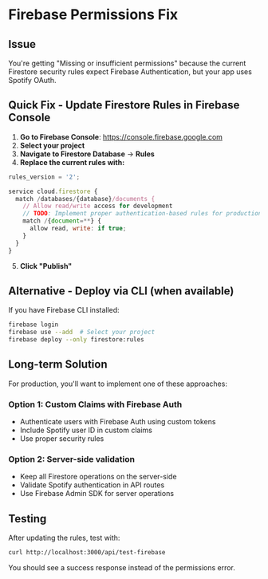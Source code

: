# Firebase Permissions Fix

## Issue
You're getting "Missing or insufficient permissions" because the current Firestore security rules expect Firebase Authentication, but your app uses Spotify OAuth.

## Quick Fix - Update Firestore Rules in Firebase Console

1. **Go to Firebase Console**: https://console.firebase.google.com
2. **Select your project**
3. **Navigate to Firestore Database** → **Rules**
4. **Replace the current rules with:**

```javascript
rules_version = '2';

service cloud.firestore {
  match /databases/{database}/documents {
    // Allow read/write access for development
    // TODO: Implement proper authentication-based rules for production
    match /{document=**} {
      allow read, write: if true;
    }
  }
}
```

5. **Click "Publish"**

## Alternative - Deploy via CLI (when available)

If you have Firebase CLI installed:
```bash
firebase login
firebase use --add  # Select your project
firebase deploy --only firestore:rules
```

## Long-term Solution

For production, you'll want to implement one of these approaches:

### Option 1: Custom Claims with Firebase Auth
- Authenticate users with Firebase Auth using custom tokens
- Include Spotify user ID in custom claims
- Use proper security rules

### Option 2: Server-side validation
- Keep all Firestore operations on the server-side
- Validate Spotify authentication in API routes
- Use Firebase Admin SDK for server operations

## Testing

After updating the rules, test with:
```bash
curl http://localhost:3000/api/test-firebase
```

You should see a success response instead of the permissions error.
